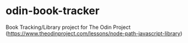 # odin-book-tracker
Book Tracking/Library project for The Odin Project (https://www.theodinproject.com/lessons/node-path-javascript-library)
